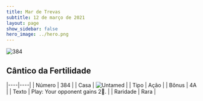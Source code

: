 ```yaml
---
title: Mar de Trevas
subtitle: 12 de março de 2021
layout: page
show_sidebar: false
hero_image: ../hero.png
---
```


![384](https://cdn.keyforgegame.com/media/card_front/pt/496_384_43VFXWMHFR7M_pt.png)

## Cântico da Fertilidade

|----|----|
| Número | 384 |
| Casa | ![Untamed](https://archonarcana.com/images/thumb/b/bd/Untamed.png/22px-Untamed.png "Indomados") |
| Tipo | Ação |
| Bônus | 4A |
| Texto | Play: Your opponent gains 2. |
| Raridade | Rara |
